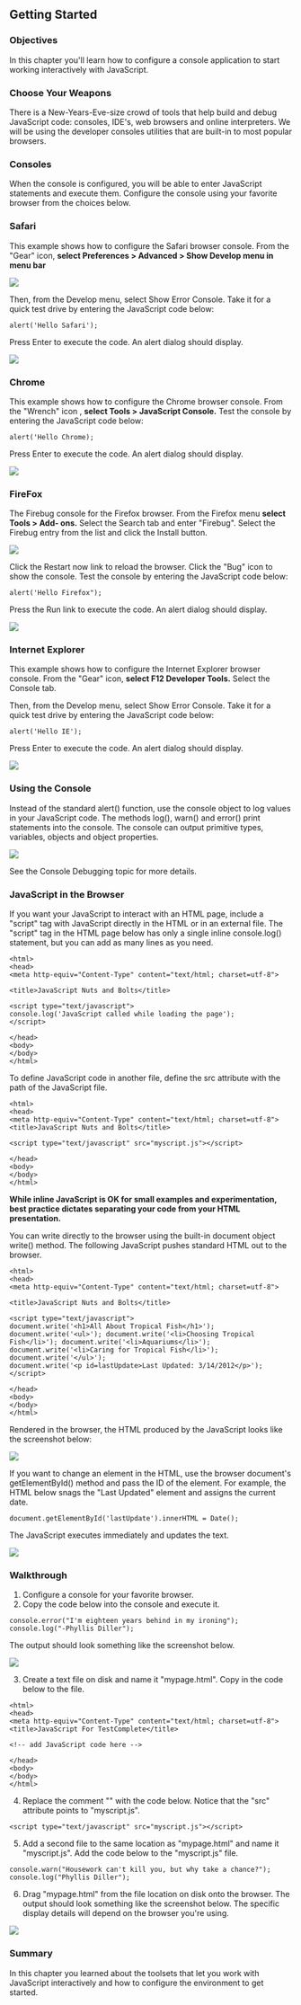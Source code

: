 ## Getting Started

### Objectives

In this chapter you'll learn how to configure a console application to start working
interactively with JavaScript.

### Choose Your Weapons

There is a New-Years-Eve-size crowd of tools that help build and debug JavaScript code:
consoles, IDE's, web browsers and online interpreters. We will be using the developer
consoles utilities that are built-in to most popular browsers.

### Consoles

When the console is configured, you will be able to enter JavaScript statements and
execute them. Configure the console using your favorite browser from the choices below.

### Safari

This example shows how to configure the Safari browser console. From the "Gear" icon, **select Preferences > Advanced > Show Develop menu in menu bar**

![](../media/image1.png)

Then, from the Develop menu, select Show Error Console. Take it for a quick test drive by entering the JavaScript code below:

```
alert('Hello Safari');
```

Press Enter to execute the code. An alert dialog should display.

![](../media/image2.png)

### Chrome

This example shows how to configure the Chrome browser console. From the "Wrench" icon	, **select Tools > JavaScript Console.** Test the console by entering the JavaScript code below:

```
alert('Hello Chrome);
```

Press Enter to execute the code. An alert dialog should display.

![](../media/image3.png)

### FireFox

The Firebug console for the Firefox browser. From the Firefox menu **select Tools > Add- ons.** Select the Search tab and enter "Firebug". Select the Firebug entry from the list and click the Install button.

![](../media/Image4.png)

Click the Restart now link to reload the browser. Click the "Bug" icon	to show the console. Test the console by entering the JavaScript code below:

```
alert('Hello Firefox");
```

Press the Run link to execute the code. An alert dialog should display.

![](../media/image5.png)

### Internet Explorer

This example shows how to configure the Internet Explorer browser console. From the "Gear" icon, **select F12 Developer Tools.** Select the Console tab.

Then, from the Develop menu, select Show Error Console. Take it for a quick test drive by entering the JavaScript code below:

```
alert('Hello IE');
```

Press Enter to execute the code. An alert dialog should display.

![](../media/image6.png)

### Using the Console

Instead of the standard alert() function, use the console object to log values in your JavaScript code. The methods log(), warn() and error() print statements into the console. The console can output primitive types, variables, objects and object properties.

![](../media/image7.png)

See the Console Debugging topic for more details.

### JavaScript in the Browser

If you want your JavaScript to interact with an HTML page, include a "script" tag with JavaScript directly in the HTML or in an external file. The "script" tag in the HTML page below has only a single inline console.log() statement, but you can add as many lines as you need.

```
<html>
<head>
<meta http-equiv="Content-Type" content="text/html; charset=utf-8">

<title>JavaScript Nuts and Bolts</title>

<script type="text/javascript">
console.log('JavaScript called while loading the page');
</script>

</head>
<body>
</body>
</html>
```

To define JavaScript code in another file, define the src attribute with the path of the JavaScript file.

```
<html>
<head>
<meta http-equiv="Content-Type" content="text/html; charset=utf-8">
<title>JavaScript Nuts and Bolts</title>

<script type="text/javascript" src="myscript.js"></script>

</head>
<body>
</body>
</html>
```

**While inline JavaScript is OK for small examples and experimentation, best practice dictates separating your code from your HTML presentation.**

You can write directly to the browser using the built-in document object write() method. The following JavaScript pushes standard HTML out to the browser.

```
<html>
<head>
<meta http-equiv="Content-Type" content="text/html; charset=utf-8">

<title>JavaScript Nuts and Bolts</title>

<script type="text/javascript">
document.write('<h1>All About Tropical Fish</h1>'); document.write('<ul>'); document.write('<li>Choosing Tropical Fish</li>'); document.write('<li>Aquariums</li>');
document.write('<li>Caring for Tropical Fish</li>'); document.write('</ul>');
document.write('<p id=lastUpdate>Last Updated: 3/14/2012</p>');
</script>

</head>
<body>
</body>
</html>
```

Rendered in the browser, the HTML produced by the JavaScript looks like the screenshot below:

![](../media/image8.png)

If you want to change an element in the HTML, use the browser document's getElementById() method and pass the ID of the element. For example, the HTML below snags the "Last Updated" element and assigns the current date.
```
document.getElementById('lastUpdate').innerHTML = Date();
```

The JavaScript executes immediately and updates the text.

![](../media/image9.png)

### Walkthrough

1.	Configure a console for your favorite browser.
2.	Copy the code below into the console and execute it.

```
console.error("I'm eighteen years behind in my ironing"); 
console.log("-Phyllis Diller");
```

The output should look something like the screenshot below.

![](../media/image10.png)

3.	Create a text file on disk and name it "mypage.html". Copy in the code below to the file.

```
<html>
<head>
<meta http-equiv="Content-Type" content="text/html; charset=utf-8">
<title>JavaScript For TestComplete</title>

<!-- add JavaScript code here -->

</head>
<body>
</body>
</html>
```
4.	Replace the comment "<!-- add code here -->" with the code below. Notice that the "src" attribute points to "myscript.js".

```
<script type="text/javascript" src="myscript.js"></script>
```

5.	Add a second file to the same location as "mypage.html" and name it "myscript.js". Add the code below to the "myscript.js" file.

```
console.warn("Housework can't kill you, but why take a chance?"); 
console.log("Phyllis Diller");
```

6.	Drag "mypage.html" from the file location on disk onto the browser. The output should look something like the screenshot below. The specific display details will depend on the browser you're using.

![](../media/image11.png)

### Summary

In this chapter you learned about the toolsets that let you work with JavaScript interactively and how to configure the environment to get started.